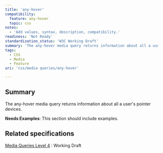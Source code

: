 ```yaml
---
title: 'any-hover'
compatibility:
  feature: any-hover
  topic: css
notes:
  - 'Add values, syntax, description, compatibility.'
readiness: 'Not Ready'
standardization_status: 'W3C Working Draft'
summary: 'The any-hover media query returns information about all a user''s pointer devices.'
tags:
  - CSS
  - Media
  - Feature
uri: 'css/media queries/any-hover'

---
```

## Summary

The any-hover media query returns information about all a user's pointer devices.

**Needs Examples**: This section should include examples.

## Related specifications

[Media Queries Level 4](http://www.w3.org/TR/mediaqueries-4/)
:   Working Draft

